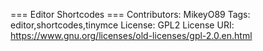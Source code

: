 === Editor Shortcodes ===
Contributors: MikeyO89
Tags: editor,shortcodes,tinymce
License: GPL2
License URI: https://www.gnu.org/licenses/old-licenses/gpl-2.0.en.html